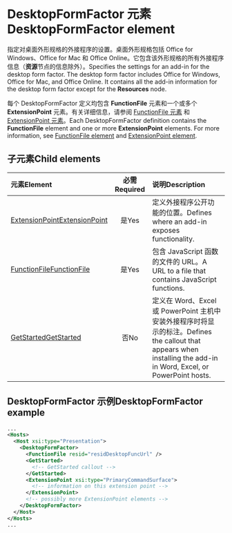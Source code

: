 # <a name="desktopformfactor-element"></a><span data-ttu-id="591e1-101">DesktopFormFactor 元素</span><span class="sxs-lookup"><span data-stu-id="591e1-101">DesktopFormFactor element</span></span>

<span data-ttu-id="591e1-p101">指定对桌面外形规格的外接程序的设置。桌面外形规格包括 Office for Windows、Office for Mac 和 Office Online。它包含该外形规格的所有外接程序信息（**资源**节点的信息除外）。</span><span class="sxs-lookup"><span data-stu-id="591e1-p101">Specifies the settings for an add-in for the desktop form factor. The desktop form factor includes Office for Windows, Office for Mac, and Office Online. It contains all the add-in information for the desktop form factor except for the  **Resources** node.</span></span>

<span data-ttu-id="591e1-p102">每个 DesktopFormFactor 定义均包含 **FunctionFile** 元素和一个或多个 **ExtensionPoint** 元素。有关详细信息，请参阅 [FunctionFile 元素](functionfile.md) 和 [ExtensionPoint 元素](extensionpoint.md)。</span><span class="sxs-lookup"><span data-stu-id="591e1-p102">Each DesktopFormFactor definition contains the  **FunctionFile** element and one or more **ExtensionPoint** elements. For more information, see [FunctionFile element](functionfile.md) and [ExtensionPoint element](extensionpoint.md).</span></span> 

## <a name="child-elements"></a><span data-ttu-id="591e1-107">子元素</span><span class="sxs-lookup"><span data-stu-id="591e1-107">Child elements</span></span>

| <span data-ttu-id="591e1-108">元素</span><span class="sxs-lookup"><span data-stu-id="591e1-108">Element</span></span>                               | <span data-ttu-id="591e1-109">必需</span><span class="sxs-lookup"><span data-stu-id="591e1-109">Required</span></span> | <span data-ttu-id="591e1-110">说明</span><span class="sxs-lookup"><span data-stu-id="591e1-110">Description</span></span>  |
|:--------------------------------------|:--------:|:-------------|
| [<span data-ttu-id="591e1-111">ExtensionPoint</span><span class="sxs-lookup"><span data-stu-id="591e1-111">ExtensionPoint</span></span>](extensionpoint.md) | <span data-ttu-id="591e1-112">是</span><span class="sxs-lookup"><span data-stu-id="591e1-112">Yes</span></span>      | <span data-ttu-id="591e1-113">定义外接程序公开功能的位置。</span><span class="sxs-lookup"><span data-stu-id="591e1-113">Defines where an add-in exposes functionality.</span></span> |
| [<span data-ttu-id="591e1-114">FunctionFile</span><span class="sxs-lookup"><span data-stu-id="591e1-114">FunctionFile</span></span>](functionfile.md)     | <span data-ttu-id="591e1-115">是</span><span class="sxs-lookup"><span data-stu-id="591e1-115">Yes</span></span>      | <span data-ttu-id="591e1-116">包含 JavaScript 函数的文件的 URL。</span><span class="sxs-lookup"><span data-stu-id="591e1-116">A URL to a file that contains JavaScript functions.</span></span>|
| [<span data-ttu-id="591e1-117">GetStarted</span><span class="sxs-lookup"><span data-stu-id="591e1-117">GetStarted</span></span>](getstarted.md)         | <span data-ttu-id="591e1-118">否</span><span class="sxs-lookup"><span data-stu-id="591e1-118">No</span></span>       | <span data-ttu-id="591e1-119">定义在 Word、Excel 或 PowerPoint 主机中安装外接程序时将显示的标注。</span><span class="sxs-lookup"><span data-stu-id="591e1-119">Defines the callout that appears when installing the add-in in Word, Excel, or PowerPoint hosts.</span></span> |

## <a name="desktopformfactor-example"></a><span data-ttu-id="591e1-120">DesktopFormFactor 示例</span><span class="sxs-lookup"><span data-stu-id="591e1-120">DesktopFormFactor example</span></span>

```xml
...
<Hosts>
  <Host xsi:type="Presentation">
    <DesktopFormFactor>
      <FunctionFile resid="residDesktopFuncUrl" />
      <GetStarted>
        <!-- GetStarted callout -->
      </GetStarted>
      <ExtensionPoint xsi:type="PrimaryCommandSurface">
        <!-- information on this extension point -->
      </ExtensionPoint> 
      <!-- possibly more ExtensionPoint elements -->
    </DesktopFormFactor>
  </Host>
</Hosts>
...
```
